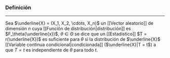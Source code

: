 ### Definición
---
Sea $\underline{X} = (X_1, X_2, \cdots, X_n)$ un [[Vector aleatorio]] de dimensión $n$ cuya [[Función de distribución|distribución]] es $F_\theta(\underline{x})$, $\theta \in \Theta$ se dice que un [[Estadistico]] $T = r(\underline{X})$ es suficiente para $\theta$ si la distribución de $\underline{X}$ [[Variable continua condicional|condicionada]] ($\underline{X}|T = t$) a que $T = t$ es independiente de $\theta$ para todo $t$.